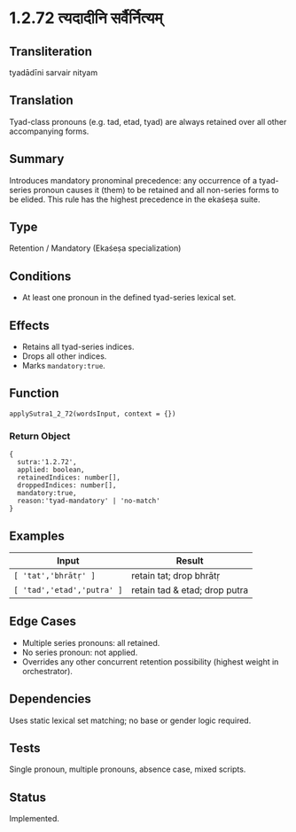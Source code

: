 # 1.2.72 त्यदादीनि सर्वैर्नित्यम्

## Transliteration
tyadādīni sarvair nityam

## Translation
Tyad-class pronouns (e.g. tad, etad, tyad) are always retained over all other accompanying forms.

## Summary
Introduces mandatory pronominal precedence: any occurrence of a tyad-series pronoun causes it (them) to be retained and all non-series forms to be elided. This rule has the highest precedence in the ekaśeṣa suite.

## Type
Retention / Mandatory (Ekaśeṣa specialization)

## Conditions
- At least one pronoun in the defined tyad-series lexical set.

## Effects
- Retains all tyad-series indices.
- Drops all other indices.
- Marks `mandatory:true`.

## Function
`applySutra1_2_72(wordsInput, context = {})`

### Return Object
```
{
  sutra:'1.2.72',
  applied: boolean,
  retainedIndices: number[],
  droppedIndices: number[],
  mandatory:true,
  reason:'tyad-mandatory' | 'no-match'
}
```

## Examples
| Input | Result |
|-------|--------|
| `[ 'tat','bhrātṛ' ]` | retain tat; drop bhrātṛ |
| `[ 'tad','etad','putra' ]` | retain tad & etad; drop putra |

## Edge Cases
- Multiple series pronouns: all retained.
- No series pronoun: not applied.
- Overrides any other concurrent retention possibility (highest weight in orchestrator).

## Dependencies
Uses static lexical set matching; no base or gender logic required.

## Tests
Single pronoun, multiple pronouns, absence case, mixed scripts.

## Status
Implemented.
